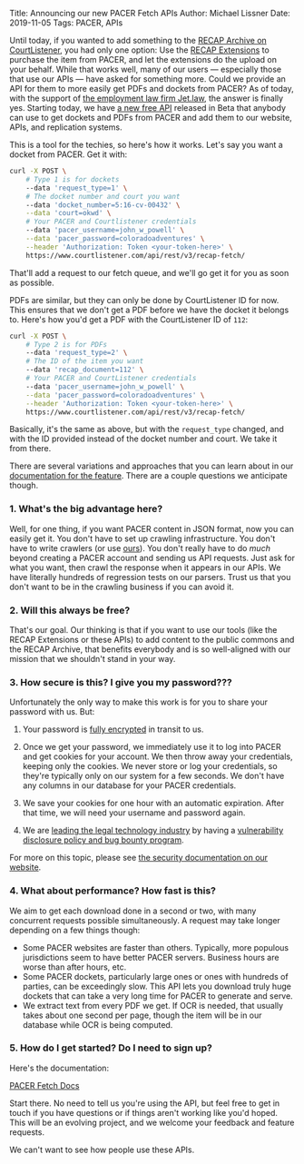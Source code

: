 Title: Announcing our new PACER Fetch APIs
Author: Michael Lissner
Date: 2019-11-05
Tags: PACER, APIs


Until today, if you wanted to add something to the [RECAP Archive on CourtListener][recap], you had only one option: Use the [RECAP Extensions][recap-ex] to purchase the item from PACER, and let the extensions do the upload on your behalf. While that works well, many of our users — especially those that use our APIs — have asked for something more. Could we provide an API for them to more easily get PDFs and dockets from PACER? As of today, with the support of [the employment law firm Jet.law][jl], the answer is finally yes. Starting today, we have [a new free API][docs] released in Beta that anybody can use to get dockets and PDFs from PACER and add them to our website, APIs, and replication systems. 

This is a tool for the techies, so here's how it works. Let's say you want a docket from PACER. Get it with:

```bash
curl -X POST \
    # Type 1 is for dockets  
    --data 'request_type=1' \
    # The docket number and court you want
    --data 'docket_number=5:16-cv-00432' \
    --data 'court=okwd' \
    # Your PACER and Courtlistener credentials
    --data 'pacer_username=john_w_powell' \
    --data 'pacer_password=coloradoadventures' \
    --header 'Authorization: Token <your-token-here>' \
    https://www.courtlistener.com/api/rest/v3/recap-fetch/
```

That'll add a request to our fetch queue, and we'll go get it for you as soon as possible. 

PDFs are similar, but they can only be done by CourtListener ID for now. This ensures that we don't get a PDF before we have the docket it belongs to. Here's how you'd get a PDF with the CourtListener ID of `112`:

```bash
curl -X POST \
    # Type 2 is for PDFs
    --data 'request_type=2' \
    # The ID of the item you want
    --data 'recap_document=112' \
    # Your PACER and CourtListener credentials
    --data 'pacer_username=john_w_powell' \
    --data 'pacer_password=coloradoadventures' \
    --header 'Authorization: Token <your-token-here>' \
    https://www.courtlistener.com/api/rest/v3/recap-fetch/
```
      
Basically, it's the same as above, but with the `request_type` changed, and with the ID provided instead of the docket number and court. We take it from there. 

There are several variations and approaches that you can learn about in our [documentation for the feature][docs]. There are a couple questions we anticipate though.

### 1. What's the big advantage here?

Well, for one thing, if you want PACER content in JSON format, now you can easily get it. You don't have to set up crawling infrastructure. You don't have to  write crawlers (or use [ours][js]). You don't really have to do *much* beyond creating a PACER account and sending us API requests. Just ask for what you want, then crawl the response when it appears in our APIs. We have literally hundreds of regression tests on our parsers. Trust us that you don't want to be in the crawling business if you can avoid it.

### 2. Will this always be free?

That's our goal. Our thinking is that if you want to use our tools (like the RECAP Extensions or these APIs) to add content to the public commons and the RECAP Archive, that benefits everybody and is so well-aligned with our mission that we shouldn't stand in your way. 

### 3. How secure is this? I give you my password???

Unfortunately the only way to make this work is for you to share your password with us. But:

1. Your password is [fully encrypted][ssllabs] in transit to us.

1. Once we get your password, we immediately use it to log into PACER and get cookies for your account. We then throw away your credentials, keeping only the cookies. We never store or log your credentials, so they're typically only on our system for a few seconds. We don't have any columns in our database for your PACER credentials.

1. We save your cookies for one hour with an automatic expiration. After that time, we will need your username and password again.

1. We are [leading the legal technology industry][tashea] by having a [vulnerability disclosure policy and bug bounty program][vdp]. 

For more on this topic, please see [the security documentation on our website][security]. 


### 4. What about performance? How fast is this?

We aim to get each download done in a second or two, with many concurrent requests possible simultaneously. A request may take longer depending on a few things though:

 - Some PACER websites are faster than others. Typically, more populous jurisdictions seem to have better PACER servers. Business hours are worse than after hours, etc.
 - Some PACER dockets, particularly large ones or ones with hundreds of parties, can be exceedingly slow. This API lets you download truly huge dockets that can take a very long time for PACER to generate and serve.
 - We extract text from every PDF we get. If OCR is needed, that usually takes about one second per page, though the item will be in our database while OCR is being computed.


### 5. How do I get started? Do I need to sign up? 

Here's the documentation:

<a href="https://www.courtlistener.com/api/rest-info/#pacer-fetch" target="_blank" class="btn btn-primary btn-lg">PACER Fetch Docs</a>

Start there. No need to tell us you're using the API, but feel free to get in touch if you have questions or if things aren't working like you'd hoped. This will be an evolving project, and we welcome your feedback and feature requests.

We can't want to see how people use these APIs. 


[docs]: https://www.courtlistener.com/api/rest-info/#pacer-fetch
[js]: https://github.com/freelawproject/juriscraper
[recap]: https://www.courtlistener.com/recap/
[recap-ex]: https://free.law/recap/
[security]: https://www.courtlistener.com/api/rest-info/#security-of-recap-fetch-api
[vdp]: {filename}/pages/vulnerabiltiy-disclosure-policy.md
[ssllabs]: https://www.ssllabs.com/ssltest/analyze.html?d=courtlistener.com
[tashea]: http://www.abajournal.com/lawscribbler/article/forgoing-bug-bounties-and-disclosure-policies-legal-tech-leaves-lawyers-vulnerable
[jl]: https://www.jet.law
